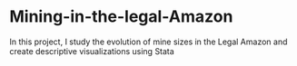 # Mining-in-the-legal-Amazon
In this project, I study the evolution of mine sizes in the Legal Amazon and create descriptive visualizations using Stata
